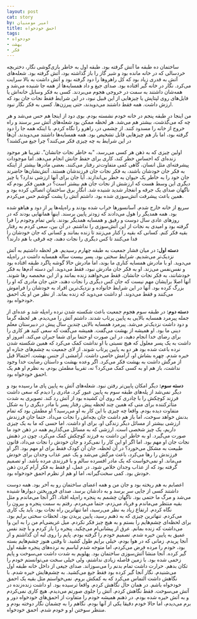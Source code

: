 ```yaml
---
layout: post
cat: story
by: امیر مومنیان
title: احمق خودخواه
tags:
- خودخواه
- بهشت
- فکر
---
```


ساختمان ده طبقه ما آتش گرفته بود. طبقه اول به خاطر بازی‌گوشی نگار، دختربچه خردسالی که در خانه مانده بود و شیر گاز را باز گذاشته بود، آتش گرفته بود. شعله‌های آتش به قدری زیاد بود که کل راهروها را دود گرفته بود و آتش داشت به بالا سرایت می‌کرد. نگار در خانه گیر افتاده بود. صدای جیغ و داد همسایه‌ها از همه جا شنیده می‌شد و همه‌شان داشتند به سمت در خروجی هجوم می‌بردند. کسی به فکر وسایل خانه‌اش یا فایل‌های روی لپتاپش یا چیزهایی از این قبیل نبود، در این شرایط فقط نجات جان بود که ارزش داشت. همه فقط داشتند می‌دویدند، حتی پیرزن‌ها. کسی به فکر نگار نبود.

من اینجا در طبقه پنجم در خانه خودم نشسته بودم. بوی دود از اینجا هم حس می‌شد و هر چه که می‌گذشت، بیشتر هم می‌شد. هر لحظه ممکن بود شعله‌های آتش سر برسند و راه خروج از خانه را مسدود کنند. از چشمی در، راهرو را نگاه کردم.
با اینکه همه جا را دود گرفته بود، اما باز هم چیزهایی قابل تشخیص بود. همه همسایه‌ها داشتند می‌دویدند. آن‌ها در این شرایط به چه چیزی فکر می‌کنند؟ چرا جیغ می‌کشند؟

اولین چیزی که به ذهن هر کسی می‌رسد، "به خاطر نجات جانشان". تقریبا هر موجود زنده‌ای که احساس خطر کند، کاری برای حفظ جانش انجام می‌دهد. اما موجودات پیشرفته‌ای مثل انسان، گاهی کمی متفاوت‌تر رفتار می‌کنند. بعضی مادرها بیشتر از اینکه به فکر جان خودشان باشند، به فکر نجات جان فرزندشان هستند. آتش‌نشان‌ها حاضرند جان خود را به خاطر یک حیوان به خطر بی‌اندازند. آیا جان برای آنها ارزشی ندارد؟ یا چیز دیگری این وسط هست که ارزشش از نجات جان هم بیشتر است؟ در همین فکر بودم که ناگهان صدای یک جرقه و انفجار شدید شنیده شد. انگار برق ساختمان اتصالی کرده بود و همین باعث پیشرفت آتش‌سوزی شده بود. داشتم آتش را پشت گوشم حس می‌کردم.

سریع از خانه خارج شدم. آسانسورها خراب شده بودند و راه‌پله‌ها پر از دود و هیاهو شده بود. همه همدیگر را هول می‌دادند که زودتر پایین برسند. اینها همانهایی بودند که در روزهای عادی سال دوست و رفیق و همسایه همدیگر بودند. یأس تمام وجودم را فرا گرفته بود و امیدی به نجات از این آتش‌سوزی را نداشتم. در آن بین، سعی کردم به رفتار بقیه فکر کنم. کسانی که بقیه را کنار می‌زنند تا زنده بمانند و کسانی که جان خودشان را فدا می‌کنند تا کس دیگری را نجات دهند، چه فرقی با هم دارند؟

**دسته اول:**
در میان فشار جمعیت به طبقه چهارم رسیدیم. هر لحظه داشتیم به آتش نزدیک‌تر می‌شدیم. شرایط سختی بود. پسر بیست ساله همسایه داشت در راه‌پله می‌دوید. او با مادرش همسایه کناری ما بوند، اما مادرش حالا گوشه پاگرد طبقه افتاده بود و نفس‌نفس می‌زند. او به فکر جان مادرش نبود، فقط می‌دوید. این دسته آدم‌ها به فکر خودشانند، به فکر نجات جانشان. فقط می‌خواهند زنده بمانند و از این مخمصه رها شوند. آنها اصلا برایشان مهم نیست که جان کس دیگری را نجات دهند، حتی جان مادری که او را بزرگ کرده بود. آنها در این شرایط خانواده و نزدیک‌ترین افراد به خودشان را فراموش می‌کنند و فقط می‌دوند. او داشت می‌دوید که زنده بماند. از نظر من او یک احمق خودخواه بود.

**دسته دوم:**
در طبقه سوم هجوم جمعیت باعث شکسته شدن نرده راه‌پله شد و عده‌ای از جمله پیرمرد همسایه بالایی به پایین پرتاب شدند. داشتم آتش را می‌دیدم. هر لحظه گرما و دود داشت نزدیک‌تر می‌شد. پیرمرد همسایه بالایی چندین سال پیش در دبیرستان معلم دینی ما بود. او همیشه از بهشت می‌گفت. همیشه می‌گفت که سعی کنید هر کاری را برای رضای خدا انجام دهید، در این صورت او حتما برای شما جبران می‌کند. امروز او داشت به یک پسر معلول که هیچ نسبتی با او نداشت کمک می‌کرد که همین شکسته شدن نرده باعث شده بود هر دو به پایین پرتاب شوند. از لای جمعیت به چشم‌های جنازه او خیره شدم. چهره بشاش او، آرامش خاصی داشت. آرامشی از جنس بهشت. احتمالا قبل از مرگش داشت به بهشت فکر می‌کرد. اگر وعده بهشت و داستان رضایت خدا وجود نداشت، باز هم او به کسی کمک می‌کرد؟ نه، تقریبا مطمئن بودم. به نظرم او هم یک احمق خودخواه بود.

**دسته سوم:**
دیگر امکان پایین‌تر رفتن نبود. شعله‌های آتش به پایین پای ما رسیده بود و دیگر نمی‌شد از پله‌های طبقه سوم به پایین عبور کرد. مادری را دیدم که سعی داشت فرزند کوچکش را با چادری که روی آن کشیده بود از آتش رد کند. تصویری به شدت متأثرکننده برای منی که همین چند لحظه پیش رفتار پسر با مادر دیگری را به شکل متفاوت دیده بودم. واقعا چه چیزی با این کار به او می‌رسید؟ او مطمئن بود که تمام بدنش خواهد سوخت، اما باز هم داشت جان بچه‌اش را نجات می‌داد. حتما جان فرزندش ارزشی بیشتر از مسائل دیگر زندگی او، برای او داشت. اما حسی که ما به یک چیزی داریم، یک چیز شخصی است. ارزشی که به مسائل می‌گذاریم همه در ذهن خود ما صورت می‌گیرد. او به خاطر این داشت به فرزند کوچکش کمک می‌کرد، چون در ذهنش نجات جان او مهم بود. اما اگر او این کار را نمی‌کرد و جان خودش را نجات می‌داد، قانون طبیعت به مشکل می‌خورد؟ در آن لحظه، جان آن کودک فقط برای او مهم بود. اگر او فرزندش را رها می‌کرد، باعث مرگش می‌شد و یک عمر عذاب وجدان برای خودش می‌ماند. او نمی‌خواست که یک مادر افسرده سالم و با فرزندی مرده باشد. او تصمیم گرفته بود که از عذاب وجدان خلاص شود. در عمل، او فقط به فکر آرام کردن ذهن خودش بود. کمی سخت‌گیرانه، اما او هم از نظرم احمق خودخواه بود.

اعصابم به هم ریخته بود و جان من و همه اعضای ساختمان رو به آخر بود. همه دوست داشتند کسی از جایی سر برسد و به دادشان برسد. صدای فروریختن دیوارها شنیده می‌شد و مرگ ما حتمی بود. ناگهان چشمم به پنجره راه‌پله افتاد. اگر آنجا می‌ماندم و مثل بقیه منتظر می‌ماندم و فریاد می‌زدم، حتما می‌مردم. رفتم به سمت پنجره و بیرون را نگاه کردم. ارتفاع زیاد به نظر می‌رسید، اما تنهاترین راه نجات بود. باید یک کاری می‌کردم. تنهاترین چیزی که به ذهنم رسید، پایین پریدن بود. لحظات سختی برایم بود. برای لحظه‌ای چشم‌هایم را بستم و به هیچ چیز فکر نکردم. میل غریضی‌ام من را به این وا می‌داشت که زنده بمانم. عرق از پیشانی‌ام می‌چکید. پنجره را باز کردم و با چند نفس عمیق به پایین خیره شدم. تصمیم خودم را گرفته بودم. پایم را روی لبه آن گذاشتم و از آنجا پریدم. زمانی که در هوا بودم، خیلی برایم طول کشید. تا وقتی هنوز چشم‌هایم بسته بود، خودم را مرده فرض می‌کردم، اما متوجه شدم لباسم به نرده‌های پنجره طبقه اول گیر کرده. آنجا منشا آتش‌سوزی ساختمان بود. پهلویم به شدت داشت می‌سوخت و پایم زخمی شده بود. با زمین فاصله زیادی نداشتم، ولی خیلی سخت می‌توانستم خودم را تکان بدهم. حرارت داشت تمام بدنم را می‌سوزاند. صدای جیغی از داخل خانه طبقه اول می‌شنیدم. نگار آنجا گیر کرده بود فقط جیغ می‌کشید. به چشم‌هایش خیره شدم. با نگاهش داشت التماس می‌کرد که به کمکش بروم. نمی‌خواستم مثل بقیه یک احمق خودخواه باشم. در همان حال نگاهش کردم. واقعا ترسیده بود. او داشت زنده‌زنده در آتش می‌سوخت. فقط نگاهش کردم. آتش را جلوی صورتم می‌دیدم. هیچ کاری نمی‌کردم و به آتش خیره شده بودم. در ذهنم همیشه خودم را متفاوت از احمق‌های خودخواه دور و برم می‌دیدم، اما حالا خودم دقیقا یکی از آنها بودم. نگاهم را به چشمان نگار دوخته بودم و منتظر سوختن او و خودم شدم. احمق خودخواه.

